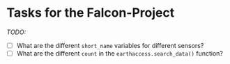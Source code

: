 # Tasks for the Falcon-Project

_TODO:_

- [ ] What are the different `short_name` variables for different sensors?
- [ ] What are the different `count` in the `earthaccess.search_data()` function?
